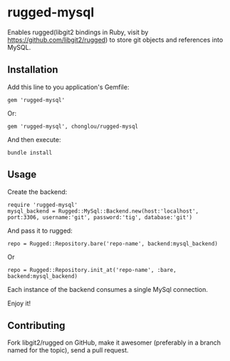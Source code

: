 rugged-mysql
============

Enables rugged(libgit2 bindings in Ruby, visit by https://github.com/libgit2/rugged) to store git objects and references into MySQL.



## Installation

Add this line to you application's Gemfile:

    gem 'rugged-mysql'
Or:

    gem 'rugged-mysql', chonglou/rugged-mysql

And then execute:

    bundle install


## Usage

Create the backend:

    require 'rugged-mysql'
    mysql_backend = Rugged::MySql::Backend.new(host:'localhost', port:3306, username:'git', password:'tig', database:'git')

And pass it to rugged:
    
    repo = Rugged::Repository.bare('repo-name', backend:mysql_backend)

Or

    repo = Rugged::Repository.init_at('repo-name', :bare, backend:mysql_backend)


Each instance of the backend consumes a single MySql connection.

Enjoy it!

## Contributing
Fork libgit2/rugged on GitHub, make it awesomer (preferably in a branch named for the topic), send a pull request.
